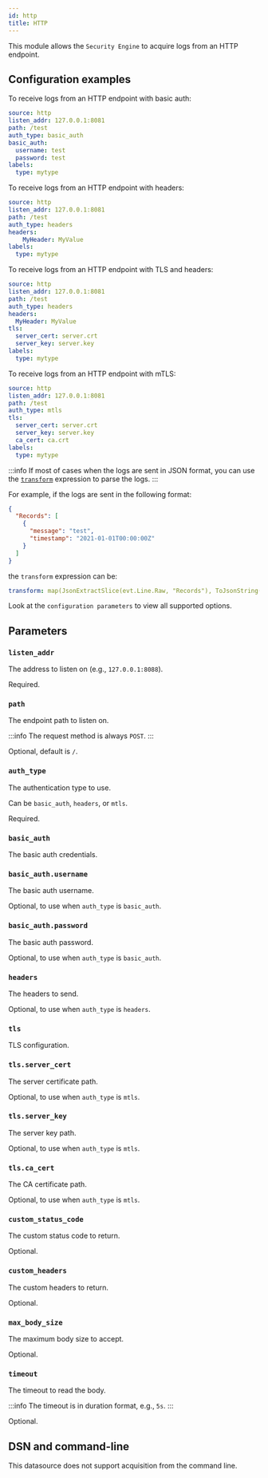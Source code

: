 ```yaml
---
id: http
title: HTTP
---
```


This module allows the `Security Engine` to acquire logs from an HTTP endpoint.

## Configuration examples

To receive logs from an HTTP endpoint with basic auth:
```yaml
source: http
listen_addr: 127.0.0.1:8081
path: /test
auth_type: basic_auth
basic_auth:
  username: test
  password: test
labels:
  type: mytype
```

To receive logs from an HTTP endpoint with headers:
```yaml
source: http
listen_addr: 127.0.0.1:8081
path: /test
auth_type: headers
headers:
    MyHeader: MyValue
labels:
  type: mytype
```

To receive logs from an HTTP endpoint with TLS and headers:

```yaml
source: http
listen_addr: 127.0.0.1:8081
path: /test
auth_type: headers
headers:
  MyHeader: MyValue
tls:
  server_cert: server.crt
  server_key: server.key
labels:
  type: mytype
```

To receive logs from an HTTP endpoint with mTLS:

```yaml
source: http
listen_addr: 127.0.0.1:8081
path: /test
auth_type: mtls
tls:
  server_cert: server.crt
  server_key: server.key
  ca_cert: ca.crt
labels:
  type: mytype
```

:::info
If most of cases when the logs are sent in JSON format, you can use the [`transform`](https://docs.crowdsec.net/docs/next/data_sources/intro/#transform) expression to parse the logs.
:::

For example, if the logs are sent in the following format:
```json
{
  "Records": [
    {
      "message": "test",
      "timestamp": "2021-01-01T00:00:00Z"
    }
  ]
}
```

the `transform` expression can be:
```yaml
transform: map(JsonExtractSlice(evt.Line.Raw, "Records"), ToJsonString(#))
```


Look at the `configuration parameters` to view all supported options.

## Parameters


### `listen_addr`

The address to listen on (e.g., `127.0.0.1:8088`).

Required.

### `path`

The endpoint path to listen on.

:::info
The request method is always `POST`.
:::

Optional, default is `/`.

### `auth_type`

The authentication type to use.

Can be `basic_auth`, `headers`, or `mtls`.

Required.

### `basic_auth`

The basic auth credentials.

### `basic_auth.username`

The basic auth username.

Optional, to use when `auth_type` is `basic_auth`.

### `basic_auth.password`

The basic auth password.

Optional, to use when `auth_type` is `basic_auth`.

### `headers`

The headers to send.

Optional, to use when `auth_type` is `headers`.

### `tls`

TLS configuration.

### `tls.server_cert`

The server certificate path.

Optional, to use when `auth_type` is `mtls`.

### `tls.server_key`

The server key path.

Optional, to use when `auth_type` is `mtls`.

### `tls.ca_cert`

The CA certificate path.

Optional, to use when `auth_type` is `mtls`.

### `custom_status_code`

The custom status code to return.

Optional.

### `custom_headers`

The custom headers to return.

Optional.

### `max_body_size`

The maximum body size to accept.

Optional.

### `timeout`

The timeout to read the body.

:::info
The timeout is in duration format, e.g., `5s`.
:::

Optional.

## DSN and command-line

This datasource does not support acquisition from the command line.

